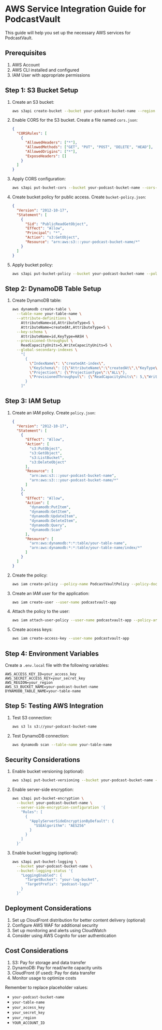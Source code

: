 # AWS Service Integration Guide for PodcastVault

This guide will help you set up the necessary AWS services for PodcastVault.

## Prerequisites

1. AWS Account
2. AWS CLI installed and configured
3. IAM User with appropriate permissions

## Step 1: S3 Bucket Setup

1. Create an S3 bucket:
   ```bash
   aws s3api create-bucket --bucket your-podcast-bucket-name --region your-region
   ```

2. Enable CORS for the S3 bucket. Create a file named `cors.json`:
   ```json
   {
     "CORSRules": [
       {
         "AllowedHeaders": ["*"],
         "AllowedMethods": ["GET", "PUT", "POST", "DELETE", "HEAD"],
         "AllowedOrigins": ["*"],
         "ExposeHeaders": []
       }
     ]
   }
   ```

3. Apply CORS configuration:
   ```bash
   aws s3api put-bucket-cors --bucket your-podcast-bucket-name --cors-configuration file://cors.json
   ```

4. Create bucket policy for public access. Create `bucket-policy.json`:
   ```json
   {
     "Version": "2012-10-17",
     "Statement": [
       {
         "Sid": "PublicReadGetObject",
         "Effect": "Allow",
         "Principal": "*",
         "Action": "s3:GetObject",
         "Resource": "arn:aws:s3:::your-podcast-bucket-name/*"
       }
     ]
   }
   ```

5. Apply bucket policy:
   ```bash
   aws s3api put-bucket-policy --bucket your-podcast-bucket-name --policy file://bucket-policy.json
   ```

## Step 2: DynamoDB Table Setup

1. Create DynamoDB table:
   ```bash
   aws dynamodb create-table \
     --table-name your-table-name \
     --attribute-definitions \
       AttributeName=id,AttributeType=S \
       AttributeName=createdAt,AttributeType=S \
     --key-schema \
       AttributeName=id,KeyType=HASH \
     --provisioned-throughput \
       ReadCapacityUnits=5,WriteCapacityUnits=5 \
     --global-secondary-indexes \
       "[
         {
           \"IndexName\": \"createdAt-index\",
           \"KeySchema\": [{\"AttributeName\":\"createdAt\",\"KeyType\":\"HASH\"}],
           \"Projection\": {\"ProjectionType\":\"ALL\"},
           \"ProvisionedThroughput\": {\"ReadCapacityUnits\": 5,\"WriteCapacityUnits\": 5}
         }
       ]"
   ```

## Step 3: IAM Setup

1. Create an IAM policy. Create `policy.json`:
   ```json
   {
     "Version": "2012-10-17",
     "Statement": [
       {
         "Effect": "Allow",
         "Action": [
           "s3:PutObject",
           "s3:GetObject",
           "s3:ListBucket",
           "s3:DeleteObject"
         ],
         "Resource": [
           "arn:aws:s3:::your-podcast-bucket-name",
           "arn:aws:s3:::your-podcast-bucket-name/*"
         ]
       },
       {
         "Effect": "Allow",
         "Action": [
           "dynamodb:PutItem",
           "dynamodb:GetItem",
           "dynamodb:UpdateItem",
           "dynamodb:DeleteItem",
           "dynamodb:Query",
           "dynamodb:Scan"
         ],
         "Resource": [
           "arn:aws:dynamodb:*:*:table/your-table-name",
           "arn:aws:dynamodb:*:*:table/your-table-name/index/*"
         ]
       }
     ]
   }
   ```

2. Create the policy:
   ```bash
   aws iam create-policy --policy-name PodcastVaultPolicy --policy-document file://policy.json
   ```

3. Create an IAM user for the application:
   ```bash
   aws iam create-user --user-name podcastvault-app
   ```

4. Attach the policy to the user:
   ```bash
   aws iam attach-user-policy --user-name podcastvault-app --policy-arn arn:aws:iam::YOUR_ACCOUNT_ID:policy/PodcastVaultPolicy
   ```

5. Create access keys:
   ```bash
   aws iam create-access-key --user-name podcastvault-app
   ```

## Step 4: Environment Variables

Create a `.env.local` file with the following variables:
```
AWS_ACCESS_KEY_ID=your_access_key
AWS_SECRET_ACCESS_KEY=your_secret_key
AWS_REGION=your_region
AWS_S3_BUCKET_NAME=your-podcast-bucket-name
DYNAMODB_TABLE_NAME=your-table-name
```

## Step 5: Testing AWS Integration

1. Test S3 connection:
   ```bash
   aws s3 ls s3://your-podcast-bucket-name
   ```

2. Test DynamoDB connection:
   ```bash
   aws dynamodb scan --table-name your-table-name
   ```

## Security Considerations

1. Enable bucket versioning (optional):
   ```bash
   aws s3api put-bucket-versioning --bucket your-podcast-bucket-name --versioning-configuration Status=Enabled
   ```

2. Enable server-side encryption:
   ```bash
   aws s3api put-bucket-encryption \
     --bucket your-podcast-bucket-name \
     --server-side-encryption-configuration '{
       "Rules": [
         {
           "ApplyServerSideEncryptionByDefault": {
             "SSEAlgorithm": "AES256"
           }
         }
       ]
     }'
   ```

3. Enable bucket logging (optional):
   ```bash
   aws s3api put-bucket-logging \
     --bucket your-podcast-bucket-name \
     --bucket-logging-status '{
       "LoggingEnabled": {
         "TargetBucket": "your-log-bucket",
         "TargetPrefix": "podcast-logs/"
       }
     }'
   ```

## Deployment Considerations

1. Set up CloudFront distribution for better content delivery (optional)
2. Configure AWS WAF for additional security
3. Set up monitoring and alerts using CloudWatch
4. Consider using AWS Cognito for user authentication

## Cost Considerations

1. S3: Pay for storage and data transfer
2. DynamoDB: Pay for read/write capacity units
3. CloudFront (if used): Pay for data transfer
4. Monitor usage to optimize costs

Remember to replace placeholder values:
- `your-podcast-bucket-name`
- `your-table-name`
- `your_access_key`
- `your_secret_key`
- `your_region`
- `YOUR_ACCOUNT_ID` 